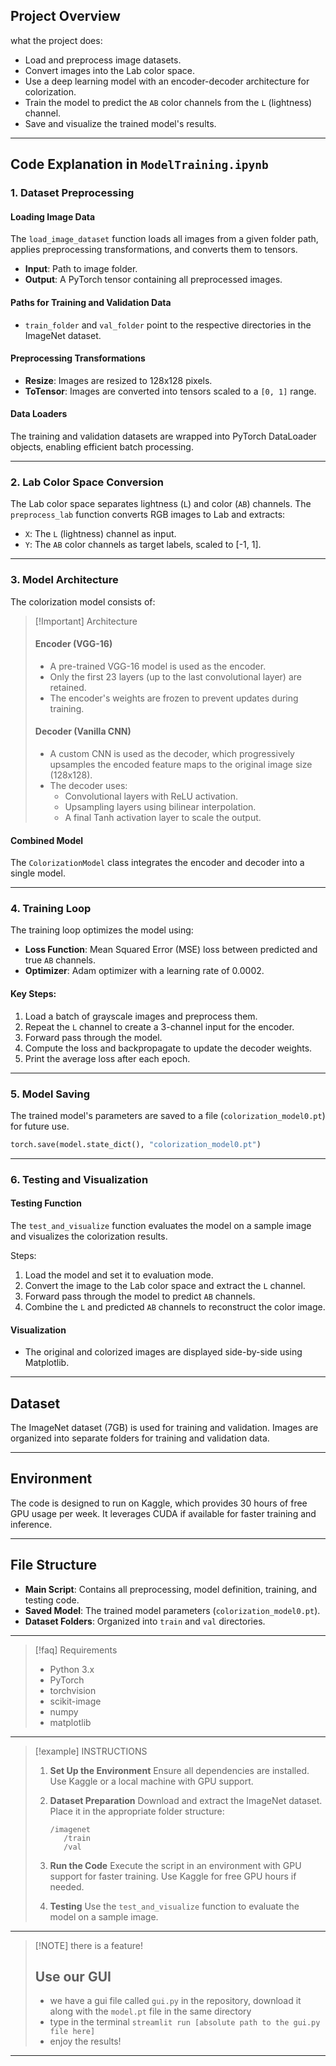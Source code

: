 ## Project Overview
what the project does:
- Load and preprocess image datasets.
- Convert images into the Lab color space.
- Use a deep learning model with an encoder-decoder architecture for colorization.
- Train the model to predict the `AB` color channels from the `L` (lightness) channel.
- Save and visualize the trained model's results.


---

## Code Explanation in `ModelTraining.ipynb`

### 1. **Dataset Preprocessing**

#### Loading Image Data
The `load_image_dataset` function loads all images from a given folder path, applies preprocessing transformations, and converts them to tensors.
- **Input**: Path to image folder.
- **Output**: A PyTorch tensor containing all preprocessed images.

#### Paths for Training and Validation Data
- `train_folder` and `val_folder` point to the respective directories in the ImageNet dataset.

#### Preprocessing Transformations
- **Resize**: Images are resized to 128x128 pixels.
- **ToTensor**: Images are converted into tensors scaled to a `[0, 1]` range.

#### Data Loaders
The training and validation datasets are wrapped into PyTorch DataLoader objects, enabling efficient batch processing.

---

### 2. **Lab Color Space Conversion**

The Lab color space separates lightness (`L`) and color (`AB`) channels. The `preprocess_lab` function converts RGB images to Lab and extracts:
- `X`: The `L` (lightness) channel as input.
- `Y`: The `AB` color channels as target labels, scaled to [-1, 1].

---

### 3. **Model Architecture**

The colorization model consists of:

> [!Important] Architecture
> #### Encoder (VGG-16)
> - A pre-trained VGG-16 model is used as the encoder.
> - Only the first 23 layers (up to the last convolutional layer) are retained.
> - The encoder's weights are frozen to prevent updates during training.
> 
> #### Decoder (Vanilla CNN)
> - A custom CNN is used as the decoder, which progressively upsamples the encoded feature maps to the original image size (128x128).
> - The decoder uses:
>   - Convolutional layers with ReLU activation.
>   - Upsampling layers using bilinear interpolation.
>   - A final Tanh activation layer to scale the output.
> 
#### Combined Model
The `ColorizationModel` class integrates the encoder and decoder into a single model.

---

### 4. **Training Loop**

The training loop optimizes the model using:
- **Loss Function**: Mean Squared Error (MSE) loss between predicted and true `AB` channels.
- **Optimizer**: Adam optimizer with a learning rate of 0.0002.

#### Key Steps:
1. Load a batch of grayscale images and preprocess them.
2. Repeat the `L` channel to create a 3-channel input for the encoder.
3. Forward pass through the model.
4. Compute the loss and backpropagate to update the decoder weights.
5. Print the average loss after each epoch.

---

### 5. **Model Saving**

The trained model's parameters are saved to a file (`colorization_model0.pt`) for future use.
```python
torch.save(model.state_dict(), "colorization_model0.pt")
```

---

### 6. **Testing and Visualization**

#### Testing Function
The `test_and_visualize` function evaluates the model on a sample image and visualizes the colorization results.

Steps:
1. Load the model and set it to evaluation mode.
2. Convert the image to the Lab color space and extract the `L` channel.
3. Forward pass through the model to predict `AB` channels.
4. Combine the `L` and predicted `AB` channels to reconstruct the color image.

#### Visualization
- The original and colorized images are displayed side-by-side using Matplotlib.

---

## Dataset
The ImageNet dataset (7GB) is used for training and validation. Images are organized into separate folders for training and validation data.

---

## Environment
The code is designed to run on Kaggle, which provides 30 hours of free GPU usage per week. It leverages CUDA if available for faster training and inference.

---

## File Structure
- **Main Script**: Contains all preprocessing, model definition, training, and testing code.
- **Saved Model**: The trained model parameters (`colorization_model0.pt`).
- **Dataset Folders**: Organized into `train` and `val` directories.

---

> [!faq] Requirements
> 
> - Python 3.x
> - PyTorch
> - torchvision
> - scikit-image
> - numpy
> - matplotlib

---

> [!example] INSTRUCTIONS
> 
> 
> 1. **Set Up the Environment**
>    Ensure all dependencies are installed. Use Kaggle or a local machine with GPU support.
> 
> 2. **Dataset Preparation**
>    Download and extract the ImageNet dataset. Place it in the appropriate folder structure:
>    ```
>    /imagenet
>       /train
>       /val
>    ```
> 
> 3. **Run the Code**
>    Execute the script in an environment with GPU support for faster training. Use Kaggle for free GPU hours if needed.
> 
> 4. **Testing**
>    Use the `test_and_visualize` function to evaluate the model on a sample image.
> 

---

> [!NOTE] there is a feature!
> ## Use our GUI
> - we have a gui file called `gui.py` in the repository, download it along with the `model.pt` file in the same directory
> - type in the terminal `streamlit run [absolute path to the gui.py file here]`
> - enjoy the results!

---

